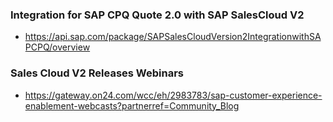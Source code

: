 ### Integration for SAP CPQ Quote 2.0 with SAP SalesCloud V2

* https://api.sap.com/package/SAPSalesCloudVersion2IntegrationwithSAPCPQ/overview






### Sales Cloud V2 Releases Webinars
* https://gateway.on24.com/wcc/eh/2983783/sap-customer-experience-enablement-webcasts?partnerref=Community_Blog
